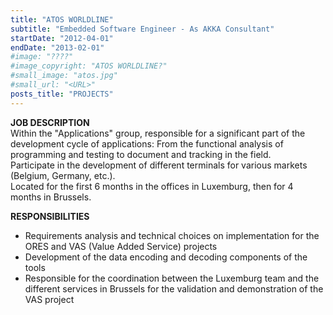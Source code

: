 ```yaml
---
title: "ATOS WORLDLINE"
subtitle: "Embedded Software Engineer - As AKKA Consultant"
startDate: "2012-04-01"
endDate: "2013-02-01"
#image: "????"
#image_copyright: "ATOS WORLDLINE?"
#small_image: "atos.jpg"
#small_url: "<URL>"
posts_title: "PROJECTS"
---
```


<b>JOB DESCRIPTION</b><br>
Within the "Applications" group, responsible for a significant part of the development cycle of applications: From the functional analysis of programming and testing to document and tracking in the field.<br>
Participate in the development of different terminals for various markets (Belgium, Germany, etc.).<br>
Located for the first 6 months in the offices in Luxemburg, then for 4 months in Brussels.<br>

<b>RESPONSIBILITIES</b><br>
- Requirements analysis and technical choices on implementation for the ORES and VAS (Value Added Service) projects<br>
- Development of the data encoding and decoding components of the tools<br>
- Responsible for the coordination between the Luxemburg team and the different services in Brussels for the validation and demonstration of the VAS project<br>
